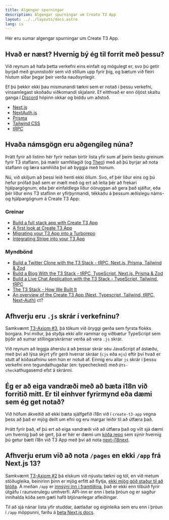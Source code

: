 ```yaml
---
title: Algengar spurningar
description: Algengar spurningar um Create T3 App
layout: ../../layouts/docs.astro
lang: is
---
```


Hér eru sumar algengar spurningar um Create T3 App.

## Hvað er næst? Hvernig bý ég til forrit með þessu?

Við reynum að hafa þetta verkefni eins einfalt og mögulegt er, svo þú getir byrjað með grunnstoðir sem við stillum upp fyrir þig, og bætum við fleiri hlutum síðar þegar þeir verða nauðsynlegir.

Ef þú þekkir ekki þau mismunandi tækni sem er notað í þessu verkefni, vinsamlegast skoðaðu viðkomandi skjalanir. Ef eitthvað er enn óljóst skaltu ganga í [Discord](https://t3.gg/discord) hópinn okkar og biddu um aðstoð.

- [Next.js](https://nextjs.org/)
- [NextAuth.js](https://next-auth.js.org)
- [Prisma](https://prisma.io)
- [Tailwind CSS](https://tailwindcss.com)
- [tRPC](https://trpc.io)

## Hvaða námsgögn eru aðgengileg núna?

Þrátt fyrir að listinn hér fyrir neðan birtir lista yfir sum af þeim bestu greinum fyrir T3 staflann, þá mælir samfélagið (og [Theo](https://youtu.be/rzwaaWH0ksk?t=1436)) með að þú byrjar að nota staflann og læra samhliða því að byggja með honum.

Nú, við skiljum að þessi leið henti ekki öllum. Svo, ef þér líður eins og þú hefur prófað það sem er mælt með og ert að leita þér að frekari hjálpargögnum, eða þér einfaldlega líður óöruggan að gera það sjálfur, eða þér líður eins T3 staflinn er yfirþyrmandi, tékkaðu á þessum æðislegu náms- og hjálpargögnum á Create T3 App:

### Greinar

- [Build a full stack app with Create T3 App](https://www.nexxel.dev/blog/ct3a-guestbook)
- [A first look at Create T3 App](https://dev.to/ajcwebdev/a-first-look-at-create-t3-app-1i8f)
- [Migrating your T3 App into a Turborepo](https://www.jumr.dev/blog/t3-turbo)
- [Integrating Stripe into your T3 App](https://blog.nickramkissoon.com/posts/integrate-stripe-t3)

### Myndbönd

- [Build a Twitter Clone with the T3 Stack - tRPC, Next.js, Prisma, Tailwind & Zod](https://www.youtube.com/watch?v=nzJsYJPCc80)
- [Build a Blog With the T3 Stack - tRPC, TypeScript, Next.js, Prisma & Zod](https://www.youtube.com/watch?v=syEWlxVFUrY)
- [Build a Live Chat Application with the T3 Stack - TypeScript, Tailwind, tRPC](https://www.youtube.com/watch?v=dXRRY37MPuk)
- [The T3 Stack - How We Built It](https://www.youtube.com/watch?v=H-FXwnEjSsI)
- [An overview of the Create T3 App (Next, Typescript, Tailwind, tRPC, Next-Auth)](https://www.youtube.com/watch?v=VJH8dsPtbeU)
  ct?

## Afhverju eru `.js` skrár í verkefninu?

Samkvæmt [T3-Axiom #3](/en/introduction#typesafety-isnt-optional), þá tökum við öryggi gerða sem fyrsta flokks borgara. Því miður, þá styðja ekki allir rammar og viðbætur TypeScript sem þýðir að sumar stillingarskrárnar verða að vera `.js` skrár.

Við reynum að leggja áherslu á að þessar skrár séu JavaScript af ástæðu, með því að lýsa skýrt yfir gerð hverrar skráar (`cjs` eða `mjs`) eftir því hvað er stutt af kóðasafninu sem hún er notuð af. Einnig eru allar `js` skrár í þessu verkefni enn tegundathugaðar (en: typechecked) með `@ts-check`athugasemd efst á skránni.

## Ég er að eiga vandræði með að bæta i18n við forritið mitt. Er til einhver fyrirmynd eða dæmi sem ég get notað?

Við höfum ákveðið að ekki bæta sjálfgefið i18n við í `create-t3-app` vegna þess að það er mjög deilt um efni og eru margar leiðir til að útfæra það.

Þrátt fyrir það, ef þú ert að eiga vandræði við að útfæra það og vilt sjá dæmi um hvernig það sé gert, þá er hér er dæmi um [kóða repo](https://github.com/juliusmarminge/t3-i18n) sem sýnir hvernig þú getur bætt i18n við T3 App með því að nota [next-i18next](https://github.com/i18next/next-i18next).

## Afhverju erum við að nota `/pages` en ekki `/app` frá Next.js 13?

Samkvæmt [T3-Axiom #2](/en/introduction#bleed-responsibly) þá elskum við nýustu tækni og tól, en við metum stöðugleika, beinirinn þinn er mjög erfitt að flytja, [ekki mjög góð staður til að blóða](https://youtu.be/mnwUbtieOuI?t=1662). Á meðan `/app` er [innsýni inn í framtíðina](https://youtu.be/rnsC-12PVlM?t=818), það er ekki enn tilbúið fyrir útgáfu í raunverulegu umhverfi. API-inn er enn í beta þróun og er sagður innihalda kóða sem gæti hafð btjónanlegar afleiðingar.

Til að sjá nánar lista yfir studdar, áætlaðar og eiginleika sem eru enn í þróun í `/app` möppunni, farðu á [beta Next.js docs](https://beta.nextjs.org/docs/app-directory-roadmap#supported-and-planned-features).
